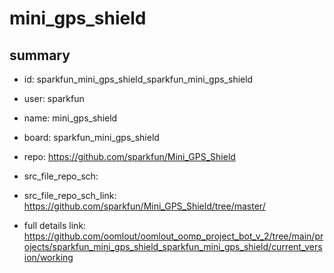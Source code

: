 # mini_gps_shield
 
## summary 
* id: sparkfun_mini_gps_shield_sparkfun_mini_gps_shield
* user: sparkfun
* name: mini_gps_shield
* board: sparkfun_mini_gps_shield
* repo: https://github.com/sparkfun/Mini_GPS_Shield



* src_file_repo_sch: 
* src_file_repo_sch_link: https://github.com/sparkfun/Mini_GPS_Shield/tree/master/
* full details link: https://github.com/oomlout/oomlout_oomp_project_bot_v_2/tree/main/projects/sparkfun_mini_gps_shield_sparkfun_mini_gps_shield/current_version/working  







